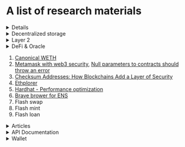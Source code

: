 # A list of research materials

<details>
<summmary>Ethereum merge</summmary>

1. [Ethereum layer 2 - What is layer 2?](<https://ethereum.org/en/layer-2/#:~:text=A%20layer%202%20is%20a%20separate%20blockchain%20that%20extends%20Ethereum.&text=A%20layer%202%20blockchain%20regularly,layer%201%20protocol%20(Ethereum)>)
1. [Ethereum PoS - Proof of stake](https://ethereum.org/en/developers/docs/consensus-mechanisms/pos/#top)
1. [Ethereum - Sharding](https://ethereum.org/en/upgrades/sharding/#main-content)
1. [Ethereum - beacon chain](https://ethereum.org/en/upgrades/beacon-chain/#main-content)
1. [The Ethereum 2.0 Beacon Chain is here. Now what?](https://consensys.net/blog/blockchain-explained/the-ethereum-2-0-beacon-chain-is-here-now-what/)
1. [The Beacon Chain](https://ethereum.org/en/upgrades/beacon-chain/)
1. [How The Merge Impacts Ethereum’s Application Layer](https://blog.ethereum.org/2021/11/29/how-the-merge-impacts-app-layer/)
1. [A rollup-centric ethereum roadmap](https://ethereum-magicians.org/t/a-rollup-centric-ethereum-roadmap/4698)
1. [Merge readiness checklist](https://launchpad.ethereum.org/en/merge-readiness/)
1. [Ethereum energy consumption](https://ethereum.org/en/energy-consumption/)
1. [Ethereum vision - A digital future on a global scale](https://ethereum.org/en/upgrades/vision/)
1. [Ethereum SCALING](https://ethereum.org/en/developers/docs/scaling/)
1. [ZERO-KNOWLEDGE ROLLUPS](https://ethereum.org/en/developers/docs/scaling/zk-rollups/#top)
1. [What are zero-knowledge proofs?](https://ethereum.org/en/zero-knowledge-proofs/)

</details>

<details>
<summary>Decentralized storage</summary>

1. [IPFS cluster](https://ipfscluster.io/)
1. [IPFS-http-client](https://www.npmjs.com/package/ipfs-http-client)
1. [Decentralized storage: Swarm](https://www.ethswarm.org/#:~:text=Swarm%20is%20a%20system%20of,contracts%20on%20the%20Ethereum%20blockchain.)
</details>

<details>
<summary>Layer 2</summary>

1. [What is Optimism? (Optimistic Rollups on Ethereum)](https://youtu.be/ZOKf-FAoFS4)
1. [Starknet docs](https://starknet.io/docs/)
1. [Gnosis-safe](https://gnosis-safe.io/)
1. [Argent](https://www.argent.xyz/)
1. [Arbitrum](https://arbitrum.io/)
1. [Optimism](https://www.optimism.io/)
1. [Boba network](https://boba.network/)
1. [dydx](https://dydx.exchange/)
1. [loopring](https://loopring.org/#/)
1. [zksync](https://zksync.io/)
1. [zkspace](https://zks.org/)
1. [side chain](https://ethereum.org/en/developers/docs/scaling/sidechains/)
1. [blockchain bridges](https://ethereum.org/en/bridges/)

</details>

<details>
<summary>DeFi & Oracle</summary>
 
1. [The Differences Between Centralized Finance (CeFi) & Decentralized Finance (DeFi) Service Companies](https://www.hodlnaut.com/academy/what-is-centralized-finance-and-decentralized-finance)
1. [AAVE LIQUIDITY PROTOCOL](https://aave.com/)
1. [Chainlink Node as a Service](https://naas.link/)
1. [dxFeed Price Oracle](https://market.link/nodes/dxFeed/integrations)
</details>

1. [Canonical WETH](https://blog.0xproject.com/canonical-weth-a9aa7d0279dd)
1. [Metamask with web3 security](https://docs.metamask.io/guide/provider-migration.html#replacing-window-web3), [Null parameters to contracts should throw an error](https://github.com/ChainSafe/web3.js/issues/3065)
1. [Checksum Addresses: How Blockchains Add a Layer of Security](https://news.coinsquare.com/learn-coinsquare/checksum-addresses-how-blockchains-add-security/#:~:text=A%20checksum%20address%20is%20a,of%20the%20address%20digits%20wrong.)
1. [Ethplorer](https://ethplorer.io/ko/)
1. [Hardhat - Performance optimization](https://hardhat.org/hardhat-runner/docs/guides/typescript#performance-optimizations)
1. [Brave brower for ENS](https://brave.com/)
1. Flash swap
1. Flash mint
1. Flash loan

<details>
<summary>Articles</summary>

1. [JSON-RPC API](https://ethereum.org/en/developers/docs/apis/json-rpc/#shh_hasidentity)
1. [Running an Eth2.0 Staking Node or Validator with Alchemy](https://docs.alchemy.com/alchemy/guides/running-an-eth2-node-with-alchemy)
1. [How to Add Alchemy RPC Endpoints to Metamask](https://docs.alchemy.com/alchemy/guides/connecting-metamask-to-alchemy)
1. [Earn rewards while securing Ethereum](https://ethereum.org/ca/staking/)
1. [Decentralized identity](https://ethereum.org/ca/decentralized-identity/)
1. [Decentralized science (DeSci)](https://ethereum.org/ca/desci/)
1. [Decentralized autonomous organizations (DAOs)](https://ethereum.org/en/dao/#main-content)
1. [Transfer Ownership of an NFT](https://www.simelabs.com/transfer-ownership-of-an-nft/)
1. [When Gaming Makes You Money: The New World of Play-to-Earn Gaming](https://beincrypto.com/when-gaming-makes-you-money-the-new-world-of-play-to-earn-gaming/)
1. [How to Display Crypto and Fiat Prices on a Frontend Using JavaScript or Solidity](https://blog.chain.link/how-to-display-crypto-and-fiat-prices-on-a-frontend/)
</details>

<details>
<summary>API Documentation</summary>

1. [Hardhat network helper - overview](https://hardhat.org/hardhat-network-helpers/docs/overview)
1. [Hardhat network helper - API interface](https://hardhat.org/hardhat-network-helpers/docs/reference)
</details>

<details>
<summary>Wallet</summary>

1. [Ethereum - Wallet security](https://ethereum.org/en/security/#wallet-security)
</details>
